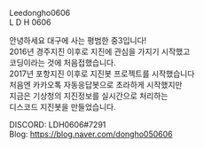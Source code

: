 Leedongho0606<br>
L  D   H 0606

안녕하세요 대구에 사는 평범한 중3입니다!<br>
2016년 경주지진 이후로 지진에 관심을 가지기 시작했고<br>
코딩이라는 것에 처음접했습니다.<br>
2017년 포항지진 이후로 지진봇 프로젝트를 시작했습니다<br>
처음엔 카카오톡 자동응답봇으로 초라하게 시작했지만<br>
지금은 기상청의 지진정보를 실시간으로 처리하는<br>
디스코드 지진봇을 만들었습니다.<br>

DISCORD: LDH0606#7291
<br>
Blog: https://blog.naver.com/dongho050606
